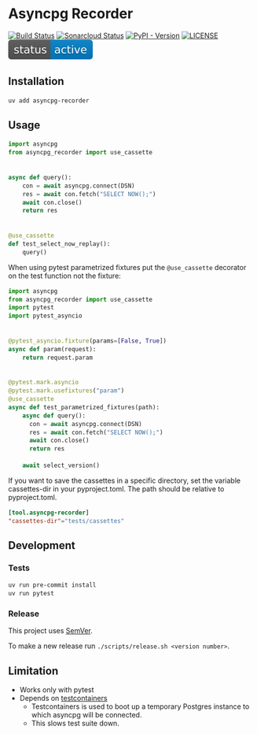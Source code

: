 # Asyncpg Recorder

[![Build Status](https://jenkins.heigit.org/buildStatus/icon?job=asyncpg-recorder/main)](https://jenkins.heigit.org/job/asyncpg-recorder/job/main/)
[![Sonarcloud Status](https://sonarcloud.io/api/project_badges/measure?project=asyncpg-recorder&metric=alert_status)](https://sonarcloud.io/dashboard?id=asyncpg-recorder)
[![PyPI - Version](https://img.shields.io/pypi/v/asyncpg-recorder)](https://pypi.org/project/asyncpg-recorder/)
[![LICENSE](https://img.shields.io/github/license/GIScience/asyncpg-recorder)](COPYING)
[![status: active](https://github.com/GIScience/badges/raw/master/status/active.svg)](https://github.com/GIScience/badges#active)

## Installation

```bash
uv add asyncpg-recorder
```

## Usage

```python
import asyncpg
from asyncpg_recorder import use_cassette


async def query():
    con = await asyncpg.connect(DSN)
    res = await con.fetch("SELECT NOW();")
    await con.close()
    return res


@use_cassette
def test_select_now_replay():
    query()
```

When using pytest parametrized fixtures put the `@use_cassette` decorator on the test function not the fixture:

```python
import asyncpg
from asyncpg_recorder import use_cassette
import pytest
import pytest_asyncio


@pytest_asyncio.fixture(params=[False, True])
async def param(request):
    return request.param


@pytest.mark.asyncio
@pytest.mark.usefixtures("param")
@use_cassette
async def test_parametrized_fixtures(path):
    async def query():
      con = await asyncpg.connect(DSN)
      res = await con.fetch("SELECT NOW();")
      await con.close()
      return res

    await select_version()
```

If you want to save the cassettes in a specific directory, set the variable cassettes-dir in your pyproject.toml.
The path should be relative to pyproject.toml.

```toml
[tool.asyncpg-recorder]
"cassettes-dir"="tests/cassettes"
```

## Development

### Tests

```bash
uv run pre-commit install
uv run pytest
```

### Release

This project uses [SemVer](https://semver.org/).

To make a new release run `./scripts/release.sh <version number>`.


## Limitation

- Works only with pytest
- Depends on [testcontainers](https://testcontainers-python.readthedocs.io/)
  - Testcontainers is used to boot up a temporary Postgres instance to which asyncpg will be connected.
  - This slows test suite down.
